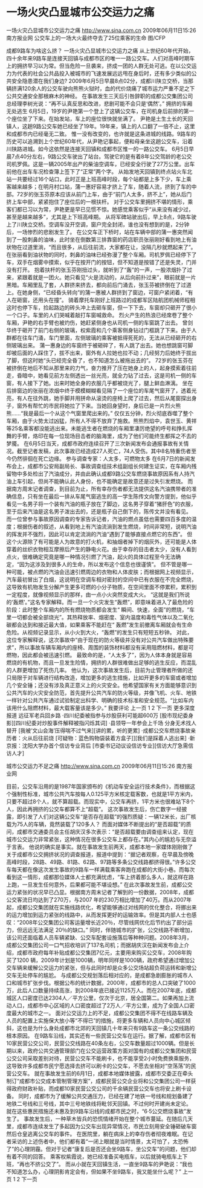 # 一场火灾凸显城市公交运力之痛

一场火灾凸显城市公交运力之痛
http://www.sina.com.cn  2009年06月11日15:26   南方报业网
公交车上的一场大火最终夺去了25位乘客的生命 图/CFP

成都9路车为啥这么挤？
    一场火灾凸显城市公交运力之痛
从上世纪60年代开始，四十余年来9路车是连接天回镇与成都市区的唯一一路公交车。人们对高峰时期车上的拥挤早习以为常。但当危险一旦袭来，挤成一团的人群无处可逃。在以公交运力为代表的社会公共品投入被城市的飞速发展远远甩在身后时，还有多少类似的公共安全隐患潜在我们身边?
2009年6月5日早晨8点02分，成都川陕立交桥，当那辆挤满120余人的公交车驶向熊熊火狱时，血的代价烧痛了城市运力严重不足之下公共交通安全那根麻木的神经。
在事故发生三天后引咎辞职的成都公交集团公司总经理李树光说：“再不认真反思和改进，悲剧可能不会只是‘偶然’。”
拥挤的车厢无处逃生
6月5日，19岁的尹艳第一个登上了这辆公交车，在司机身后前排的第一个座位坐了下来。在始发站，车上的座位很快就坐满了。
尹艳是土生土长的天回镇人，这趟9路公交车她已经坐了19年。19年来，镇上的人口翻了一倍不止，这里和成都市内已经毫无二致。
惟一没有改变的，也许就是这条进城的线路。9路车的历史可以追溯到上个世纪60年代，从尹艳记事起，便和母亲坐这趟公交车，沿着川陕路进城。如今这依然是连接天回镇和成都市区惟一的一路公交车。
6月5日早晨7点40分左右，9路公交车驶出了站台。驾驶它的是有着8年公交驾龄的老公交司机罗佩。这是一辆2005年出产的柴油空调车，已经安全行驶了27万公里。出车前他在出车车况检查簿上签下了“正常”两个字。
从始发地天回镇到终点站火车北站一共要经过16个站口，此时正是上班高峰时段，每个站都是上多下少，车上乘客越来越多；在明月村口站，蒲一惠好容易才挤上了车，随着人流，挤到了车的中部。72岁的张玉芬原本应该从前门上车，由于“前门人太多，挤不上”，她从后门挤上车中部，紧紧抱住了座位后的一根扶杆。
对于公交车里拥挤不堪的情形，乘客们都已习以为常，尹艳更是早已见惯不惊。她感觉乘客似乎“从来没有减少过，甚至是越来越多”，尤其是上下班高峰期。
从将军碑站驶出后，早上8点，9路车驶上了川陕立交桥。空调车没开空调，窗户完全封闭，谁也没有想到的是，2分钟后，一场惨烈的悲剧发生了。
在公交车正下桥时，站在车辆中部的蒲一惠突然闻到了一股刺鼻的油味，此时坐在倒数第三排靠窗的药店职员张丽刚好看到地上有油状物在过道里淌，“而且很多，从后往前流，大家都在让，没隔几秒就燃起来了”。
在张丽看到油状物的同时，刺鼻的油味已经弥漫了整个车厢。司机罗佩已经停下了车，双手在烟雾中摸索，似乎在按开门的按钮，但不知道是按错了还是失灵，门并没有打开。
抱着扶杆的张玉芬刚扭过头，就听到了“轰”的一声，一股浓烟扑了过来，紧跟着就是一团火。她只看见“火是流动的，从后向前扑过来”，眼前就是一片黑暗。车厢里乱了套，人群挤来挤去，都向前后门涌去，张玉芬被挤倒在了过道上。在她身侧，“已经昏头转向”的蒲一惠被人群挤到了窗边，可窗户紧闭着，“有人在砸窗，还用头在撞”。
骑着摩托车刚好上班路过的成都军区陆航团机械师程相这时也停下车，捡起路边的砖头冲上去砸车窗，但一下下去，车窗却只砸开了很小一个口子。车里的人们哭喊着敲打车窗喊救命。
烈火产生的热浪已经席卷了整个车厢，尹艳的右手臂也被灼伤，她赶紧侧身也从司机一侧的车窗跳了出去。
曾剑华终于砸开了前门右侧的玻璃，权紫霞和几个乘客侧身钻过门框跳了下来。由于人群都在往车门涌，车门里面，左侧玻璃的乘客被抵得死死的，无法从已经砸开的右侧玻璃出来。
蒲一惠身边的车窗终于被砸碎了，有人跳了出去。她也想跳窗可脚却被后面的人踩住了，拔不出来，窗外有人拉她也拉不动；几经努力后她终于拔出了脚，但这时她“头已经完全昏了，也不知道怎么被拖出去的”。
72岁的张玉芬在被挤倒在地后不知从那里来的力气，奋力推开了压在她身上的人，起身摸索着往前走，昏暗中，她看见前方左侧透出一丝光亮，就全力钻了过去，这是司机一侧的车窗，有人接下了她。出来时她全身的衣服几乎都被烧光了，腿上鲜血淋漓。
坐在后排窗边的张丽在浓烟中终于模模糊糊看见隔了一个座位的车尾气窗开了，透着光亮，有人在往外跳，她手脚并用拼命从滚烫的座椅上爬了过去，然后从尾窗探出身子，窗外有帮忙的市民将她拉了下来。当她回身望时，身后已是一片烈火熊熊……“我是最后一个从这个气窗里爬出来的。”
仅仅五分钟，烈火彻底吞噬了整个车厢，由于火势太过凶猛，所有人不得不放弃了施救。熊熊烈焰中，袁世玉、黄祥等25名乘客都没能逃出来。未能逃生者在燃烧的车厢里凄厉绝望的呼号和挣扎挥舞的手臂，烙印在每一位现场目击者的脑海里，成为了他们可能终生都挥之不去的梦魇。
在6月5日当天，成都市政府连续召开了三次新闻发布会通报事故有关情况。截至记者发稿，此次事故已经造成27人死亡，74人受伤。其中8名特重伤者至今仍然徘徊在死亡边缘。
参与调查专家：人太多，可燃物太多
在6月7日的新闻发布会上，成都市公安局副局长、事故调查组技术组副组长何建生证实，在车厢内残留物中多处检出了汽油成分，并由此确认成都9路公交车燃烧事故原因系有人持汽油上车引起，但尚不能确认此人身份，也不能确定是故意还是过失引发燃烧。
而据南方周末记者调查，到目前为止，所有幸存伤者都无法提供这名汽油携带者的准确信息，只有坐在最后一排从车尾气窗逃生的高一学生陈传文向警方提到，他似乎看见一名男子将一个装有汽油的瓶子放在了脚边，这名男子穿着“猪肝色”的衣服，至于后来汽油是这名男子泼出去的，还是瓶子自己倒下的，陈传文并没有看见。
而一位曾参与事故原因调查的专家告诉记者，汽油的燃点虽低也需要四百多度的温度；根据伤者的叙述，从看到地上有汽油流淌到发生燃烧，时间非常短，说明汽油的挥发并不强烈，因此可以肯定流淌的汽油“遇到了能够直接点燃它的东西”。
但这个火源除了有可能是人为故意的打火机，和抽烟者掉下的烟灰外，还可能是人体穿着的丝织衣物相互摩擦后产生的静电火花。由于幸存的目击者太少，没有人看到点火，很难确定究竟是哪一种情况引燃了汽油，起火的具体过程至今无法确定，“因为这涉及到很多人的生命，所以发布这个信息也很谨慎”。
但不管是哪一种可能，被点燃的汽油会迅速引燃周边的衣物和人体皮肤；而根据网上视频显示，汽车最初冒出了白烟，这说明在空调车相对密封的空间中已有衣服在不完全燃烧，这导致有机物发生分解产生更多可燃的小分子物质，在空间里面不停累积，累积到一定程度，就像视频显示的那样，由一点小火突然变成大火。
“这就是我们所说的‘轰燃’。”这名专家解释。而一旦一个火灾发生“轰燃”，即意味着进入了最危险的阶段：此时整个车厢内的所有燃烧物质都会发生“ 瞬间、快速，全面”的燃烧，“车里一切都会被全部烧光”。其热释放率、烟密度、室内温度和毒性气体以及二氧化碳都会达到和接近最大值，如果乘客不能赶在“ 轰燃”发生前撤离车厢就会有生命危险。从视频记录显示，从小火到大火，“轰燃”的发生只有短短五秒钟。
对此，这位专家解释说，这次事故中“由于现在的防火等级并没有对公共汽车做出特殊要求”，所以事故车辆车厢内的座椅、周围的装饰材料都没有采用阻燃材料，都是可燃物，因此都会被迅速引燃。
最致命的是，“人太多了”，因为人体本身就是容易燃烧的有机物，而且一旦发生险情，拥挤的人群很难做出足够的逃生反应，而混乱的人群更增加了死伤几率。
他认为，这次事故发生后，目前为止管理者所做的还只局限于对车辆进行结构改造，增加更多的逃生措施，比如开更多的车窗或者增加几个安全锤；还没有涉及真正意义上的火灾安全。他希望国家有关方面能够意识到公共汽车的火灾安全防范，首先提升公共汽车的防火等级，并像飞机、火车、地铁一样针对公共汽车通过试验制定出科学、明确的技术标准和安全规范。“比如车内该用什么阻燃材料，最大载客量该是多少。”
我要评论
上一页
1
2
下一页
更多深度报道
远征军老兵回乡路
·四川纪委被指参与炒股获利可能超600万
[股市现纪委身影][四川纪委对炒股事件解释被指闪烁其词]
·县领导一年参会上千场 分身无术找人替开
[我被‘文山会海’压得喘不过气来][讲的累，听的更累]
·成都公交车燃烧事故亲历者：火从后往前烧
[可疑物：蓝色购物袋装着方盒子]][我们是踩着人逃出来]
·新京报：沈阳大学办首个信访专业背后
[市委书记动议设信访专业][信访大厅急需信访人才]

城市公交运力不足之痛
http://www.sina.com.cn  2009年06月11日15:26   南方报业网

目前，公交车沿用的是1987年国家颁布的《机动车安全运行技术条件》，而根据这个强制性标准，城市公共汽车按每人0.125平方米核定载客数，也就是1平方米内，只要不超过8个人，就不算超载。而现实中，公交车再挤，1平方米也很难站下8个人，因此再拥挤的公交车都算不上“超载”。
这次事故发生后，伤亡数字一经披露，即引发了人们对这辆公交车“是否存在超载”的强烈质疑：一辆12米长，出厂核载为75人的车辆，竟然装载了120多人？
而面对媒体不断提出的“是否超载”的质问，成都市交通委员会主任胡庆汉多次表示：“是否超载要由调查组来认定，现在城市公交运力非常紧张，这种情况在很多公交车上都存在。”其内心的尴尬与无奈溢于言表。
他说的确实是事实。就在事故发生前两天，成都本地一家媒体刚刚做了关于成都市公交拥挤状况的调查报道，报道中提到：“据记者观察，在早晨及傍晚高峰时段，28路、49路、81路、62路、97路等多条公交线路都挤得很。”许多公交车每天都在像这次发生事故的9路车一样满载乘客奔跑在成都的大街小巷。而每次看到这一情形，成都那位媒体人士都充满忧虑，“车上挤着那么多人，就这样在路上跑，一旦发生任何意外，后果都可能不堪设想。”
在此次事故发生前，成都公交运力紧张的状况早已凸显。根据南方周末记者了解到的一份数据，2008年，成都公交客流日均达到了270万，与2007 年的230万相比增加了40万。而从2007年起，成都公交集团就在实施线路优化，希望能够通过对线网的优化整合，将挪出来的运力增加到运力紧张的线路中，从而发挥更好的运输效率。但是其内部人士也感叹：“2008年公交集团公司客运量增长近20％，尽管线网优化后节约出了部分运力，但远远无法满足 20％的缺口。”
同时，伴随城市的扩张，公交线路不断增加，该公司还面临着人员车辆紧缺、公交车配套设施落后等种种问题。2008年3月，成都公交集团公司一口气招收培训了137名司机；而据胡庆汉在新闻发布会上介绍，成都市政府每年补贴成都公交集团7亿元，主要用来购买公交车，2008年购买了1200 辆，2009年计划是1000辆，明年同样是1000辆，政府希望通过增加公交车辆来缓解公交运力的紧张，但与此同时却是众多公交场站超负荷运转和新增公交车无处停车的尴尬。
与成都公交规划落后相对应的，是成都急剧膨胀的城市人口和城市扩张步伐。根据公布的统计数据，2000年，成都市的总人口突破了1000万，此后人口数量持续高涨，到2008年底已接近1125万人。而在2007年底，成都城区人口密度已达2304人／平方公里，仅次于北京，居全国第二。如果再加上流动人口，成都市中心区域的人口密度超过了2万人／平方公里，成为了全国人口密度最大的城市之一。
面对公交运力上的不足，成都公交集团不得不在线路车辆及人员的配置上实施保大放小等“不得已”的措施，将更多车辆和人员向中心城区倾斜，这也是为什么身处成都市北郊的天回镇几十年来只有9路车这一条公交线路的根本原因。
在9路车沿线，其实还有一些民营公交车在运行。据了解，成都市区有10家民营公交公司，民营公交线路在40条左右，公交车数量超过1000辆。但是长期以来，政府公共交通管理部门在公交运营政策方面对国有的成都公交集团和民营公交公司采取差别对待，民营公交车不能刷卡，也不能享受2小时免费换乘服务，这导致许多成都市民宁愿选择去挤可以刷卡的公交车，不愿去坐相对“空荡荡”的民营公交车。
就在事故发生前的6月1日，成都本地媒体披露，成都市交委正在牵头制订“成都市公交成本管制管理方案”，成都民营公交企业将和公交集团公司一样获得政府财政补贴，而成都10家民营公交公司的千余辆民营公交车也将安上刷卡设备。
同时，成都市为了缓解公共交通压力，已经在建了地铁一号线和规划备建了地铁二号线和三号线，其中三号地铁线将毗邻天回镇。不过何时开建尚未定论。
就在这些惠民措施还未惠及到9路车沿线的成都市民之时，“6·5公交燃烧事故”发生了。
事故发生后，一种草木皆兵的恐慌情绪开始在整个城市蔓延。在随后几天里，成都市连续发生了多起因为公交车出现异常情况，市民立刻用安全锤砸破车窗然后仓皇逃离公交车的事件。
在医院里，躺在病床上的幸存伤者彻夜难眠。在记者采访的上述伤者中，他们都有着“一闭上眼就是当时情景，太可怕了，太恐怖了”的心理阴霾。但对于记者“康复后是否还会坐9路车，坐公交车”的问题，他们却有着不同的回答。
乘客权紫霞说，她已经准备买电瓶车，以后就骑电瓶车上下班，“再也不挤公交了”。
而从小就在天回镇生活，一直坐9路车的尹艳说：“我也不知道怎么办，心理阴影肯定会有，但如果不坐9路车，我又能坐什么呢？”
上一页
1
2
下一页

